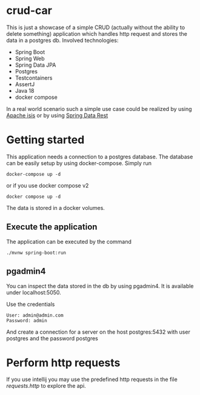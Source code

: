 # crud-car

This is just a showcase of a simple CRUD (actually without the ability to delete something) application which handles http request and stores the data in a postgres db.
Involved technologies:
- Spring Boot
- Spring Web
- Spring Data JPA
- Postgres
- Testcontainers
- AssertJ
- Java 18
- docker compose


In a real world scenario such a simple use case could be realized by using [Apache isis](https://isis.apache.org/) or by using [Spring Data Rest](https://spring.io/projects/spring-data-rest)


# Getting started

This application needs a connection to a postgres database. The database can be easily setup by using docker-compose. Simply run 

```
docker-compose up -d
```

or if you use docker compose v2 

```
docker compose up -d
```

The data is stored in a docker volumes.

## Execute the application

The application can be executed by the command

```
./mvnw spring-boot:run
```

## pgadmin4

You can inspect the data stored in the db by using pgadmin4. It is available under localhost:5050.

Use the credentials

```
User: admin@admin.com
Password: admin
```


And create a connection for a server on the host postgres:5432 with user postgres and the password postgres


# Perform http requests

If you use intellij you may use the predefined http requests in the file _requests.http_ to explore the api.